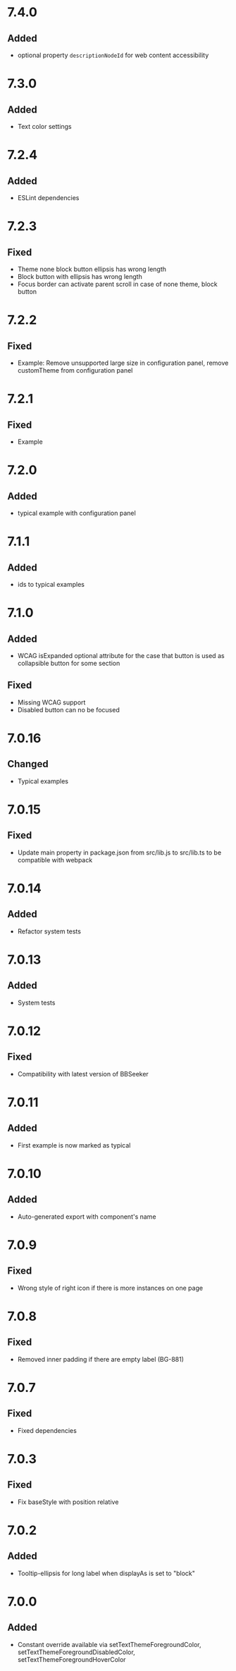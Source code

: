 # 7.4.0
## Added
- optional property `descriptionNodeId` for web content accessibility

# 7.3.0
## Added
- Text color settings

# 7.2.4
## Added
- ESLint dependencies

# 7.2.3
## Fixed
- Theme none block button ellipsis has wrong length
- Block button with ellipsis has wrong length
- Focus border can activate parent scroll in case of none theme, block button

# 7.2.2
## Fixed
- Example: Remove unsupported large size in configuration panel, remove customTheme from configuration panel

# 7.2.1
## Fixed
- Example

# 7.2.0
## Added
- typical example with configuration panel

# 7.1.1
## Added
- ids to typical examples

# 7.1.0
## Added
- WCAG isExpanded optional attribute for the case that button is used as collapsible button for some section
## Fixed
- Missing WCAG support
- Disabled button can no be focused

# 7.0.16
## Changed
- Typical examples

# 7.0.15
## Fixed
- Update main property in package.json from src/lib.js to src/lib.ts to be compatible with webpack

# 7.0.14
## Added
- Refactor system tests

# 7.0.13
## Added
- System tests

# 7.0.12
## Fixed
- Compatibility with latest version of BBSeeker

# 7.0.11
## Added
- First example is now marked as typical

# 7.0.10
## Added
- Auto-generated export with component's name

# 7.0.9
## Fixed
- Wrong style of right icon if there is more instances on one page

# 7.0.8
## Fixed
- Removed inner padding if there are empty label (BG-881)

# 7.0.7
## Fixed
- Fixed dependencies

# 7.0.3
## Fixed
- Fix baseStyle with position relative

# 7.0.2
## Added
- Tooltip-ellipsis for long label when displayAs is set to "block"

# 7.0.0
## Added
- Constant override available via setTextThemeForegroundColor, setTextThemeForegroundDisabledColor, setTextThemeForegroundHoverColor